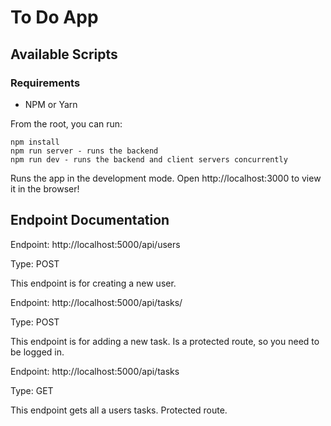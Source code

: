 # To Do App 

## Available Scripts


### Requirements
- NPM or Yarn

From the root, you can run:
```
npm install
npm run server - runs the backend
npm run dev - runs the backend and client servers concurrently
```

Runs the app in the development mode. Open http://localhost:3000 to view it in the browser!

## Endpoint Documentation

Endpoint: http://localhost:5000/api/users

Type: POST

This endpoint is for creating a new user. 

Endpoint: http://localhost:5000/api/tasks/

Type: POST

This endpoint is for adding a new task. Is a protected route, so you need to be logged in.

Endpoint: http://localhost:5000/api/tasks

Type: GET

This endpoint gets all a users tasks. Protected route.